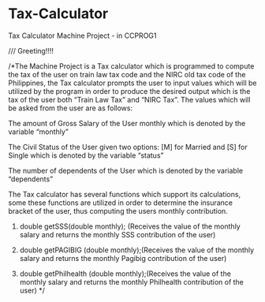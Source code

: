 # Tax-Calculator
Tax Calculator Machine Project - in CCPROG1


/// Greeting!!!!

/*The Machine Project is a Tax calculator which is programmed to compute the tax of the user on train law tax code and the NIRC old tax code of the Philippines, the Tax calculator prompts the user to input values which will be utilized by the program in order to produce the desired output which is the tax of the user both “Train Law Tax” and “NIRC Tax”. The values which will be asked from the user are as follows: 

The amount of Gross Salary of the User monthly which is denoted by the variable “monthly” 


The Civil Status of the User given two options: [M] for Married and [S] for Single which is denoted by the variable “status” 


The number of dependents of the User which is denoted by the variable “dependents” 

The Tax calculator has several functions which support its calculations, some these functions are utilized in order to determine the insurance bracket of the user, thus computing the users monthly contribution. 

1. double getSSS(double monthly); (Receives the value of the monthly salary and returns the monthly SSS contribution of the user)  

2. double getPAGIBIG (double monthly);(Receives the value of the monthly salary and returns the monthly Pagibig contribution of the user) 

3. double getPhilhealth (double monthly);(Receives the value of the monthly salary and returns the monthly Philhealth contribution of the user) */
